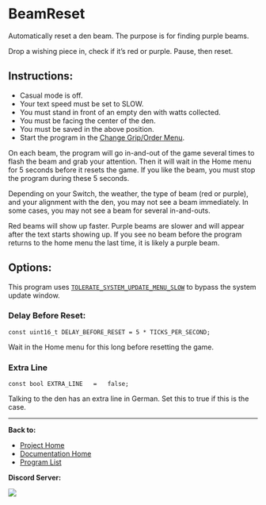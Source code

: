 # BeamReset

Automatically reset a den beam. The purpose is for finding purple beams.

Drop a wishing piece in, check if it’s red or purple. Pause, then reset.

## Instructions:
- Casual mode is off.
- Your text speed must be set to SLOW.
- You must stand in front of an empty den with watts collected.
- You must be facing the center of the den.
- You must be saved in the above position.
-	Start the program in the [Change Grip/Order Menu](../Appendix/ChangeGripOrderMenu.md).

On each beam, the program will go in-and-out of the game several times to flash the beam and grab your attention. Then it will wait in the Home menu for 5 seconds before it resets the game. If you like the beam, you must stop the program during these 5 seconds.

Depending on your Switch, the weather, the type of beam (red or purple), and your alignment with the den, you may not see a beam immediately. In some cases, you may not see a beam for several in-and-outs.

Red beams will show up faster. Purple beams are slower and will appear after the text starts showing up. If you see no beam before the program returns to the home menu the last time, it is likely a purple beam.

## Options:

This program uses [`TOLERATE_SYSTEM_UPDATE_MENU_SLOW`](../Appendix/GlobalSettings.md#tolerate-system-update-menu-slow) to bypass the system update window.

### Delay Before Reset:
```
const uint16_t DELAY_BEFORE_RESET = 5 * TICKS_PER_SECOND;
```
Wait in the Home menu for this long before resetting the game.

### Extra Line
```
const bool EXTRA_LINE   =   false;
```
Talking to the den has an extra line in German. Set this to true if this is the case.





<hr>

**Back to:**
- [Project Home](/README.md)
- [Documentation Home](/Documentation/README.md)
- [Program List](/Documentation/ProgramList.md)

**Discord Server:** 

[<img src="https://canary.discordapp.com/api/guilds/695809740428673034/widget.png?style=banner2">](https://discord.gg/cQ4gWxN)
